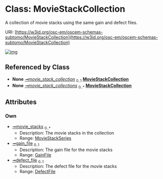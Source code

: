 
# Class: MovieStackCollection

A collection of movie stacks using the same gain and defect files.

URI: [https://w3id.org/osc-em/oscem-schemas-subtomo/MovieStackCollection](https://w3id.org/osc-em/oscem-schemas-subtomo/MovieStackCollection)


[![img](https://yuml.me/diagram/nofunky;dir:TB/class/[MovieStackSeries],[DefectFile]<defect_file%200..1-++[MovieStackCollection],[GainFile]<gain_file%200..1-++[MovieStackCollection],[MovieStackSeries]<movie_stacks%200..*-++[MovieStackCollection],[Processing]++-%20movie_stack_collection%200..1>[MovieStackCollection],[Region]++-%20movie_stack_collections%200..*>[MovieStackCollection],[Region],[Processing],[GainFile],[DefectFile])](https://yuml.me/diagram/nofunky;dir:TB/class/[MovieStackSeries],[DefectFile]<defect_file%200..1-++[MovieStackCollection],[GainFile]<gain_file%200..1-++[MovieStackCollection],[MovieStackSeries]<movie_stacks%200..*-++[MovieStackCollection],[Processing]++-%20movie_stack_collection%200..1>[MovieStackCollection],[Region]++-%20movie_stack_collections%200..*>[MovieStackCollection],[Region],[Processing],[GainFile],[DefectFile])

## Referenced by Class

 *  **None** *[➞movie_stack_collection](processing__movie_stack_collection.md)*  <sub>0..1</sub>  **[MovieStackCollection](MovieStackCollection.md)**
 *  **None** *[➞movie_stack_collections](region__movie_stack_collections.md)*  <sub>0..\*</sub>  **[MovieStackCollection](MovieStackCollection.md)**

## Attributes


### Own

 * [➞movie_stacks](movieStackCollection__movie_stacks.md)  <sub>0..\*</sub>
     * Description: The movie stacks in the collection
     * Range: [MovieStackSeries](MovieStackSeries.md)
 * [➞gain_file](movieStackCollection__gain_file.md)  <sub>0..1</sub>
     * Description: The gain file for the movie stacks
     * Range: [GainFile](GainFile.md)
 * [➞defect_file](movieStackCollection__defect_file.md)  <sub>0..1</sub>
     * Description: The defect file for the movie stacks
     * Range: [DefectFile](DefectFile.md)
